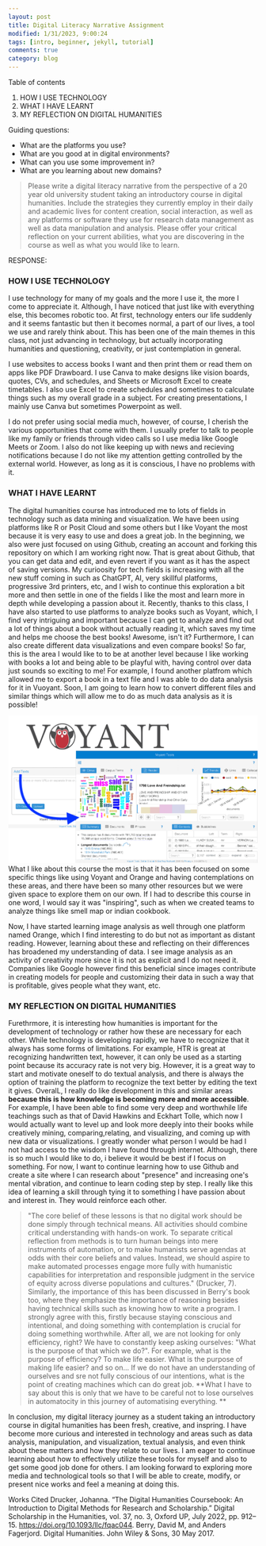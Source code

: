 ```yaml
---
layout: post
title: Digital Literacy Narrative Assignment
modified: 1/31/2023, 9:00:24
tags: [intro, beginner, jekyll, tutorial]
comments: true
category: blog
---
```

Table of contents
1. HOW I USE TECHNOLOGY
2. WHAT I HAVE LEARNT
3. MY REFLECTION ON DIGITAL HUMANITIES

Guiding questions: 
- What are the platforms you use?
- What are you good at in digital environments? 
- What can you use some improvement in? 
- What are you learning about new domains? 

> Please write a digital literacy narrative from the perspective of a 20 year old university student taking an introductory course in digital humanities. Include the strategies they currently employ in their daily and academic lives for content creation, social interaction, as well as any platforms or software they use for research data management as well as data manipulation and analysis. Please offer your critical reflection on your current abilities, what you are discovering in the course as well as what you would like to learn.

RESPONSE:

### HOW I USE TECHNOLOGY
  I use technology for many of my goals and the more I use it, the more I come to appreciate it. Although, I have noticed that just like with everything else, this becomes robotic too. At first, technology enters our life suddenly and it seems fantastic but then it becomes normal, a part of our lives, a tool we use and rarely think about. This has been one of the main themes in this class, not just advancing in technology, but actually incorporating humanities and questioning, creativity, or just contemplation in general. 

  I use websites to access books I want and then print them or read them on apps like PDF Drawboard. I use Canva to make designs like vision boards, quotes, CVs, and schedules, and Sheets or Microsoft Excel to create timetables. I also use Excel to create schedules and sometimes to calculate things such as my overall grade in a subject. For creating presentations, I mainly use Canva but sometimes Powerpoint as well.

  I do not prefer using social media much, however, of course, I cherish the various opportunities that come with them. I usually prefer to talk to people like my family or friends through video calls so I use media like Google Meets or Zoom. I also do not like keeping up with news and recieving notifications because I do not like my attention getting controlled by the external world. However, as long as it is conscious, I have no problems with it.


### WHAT I HAVE LEARNT
 The digital humanities course has introduced me to lots of fields in technology such as data mining and visualization. We have been using platforms like R or Posit Cloud and some others but I like Voyant the most because it is very easy to use and does a great job. In the beginning, we also were just focused on using Github, creating an account and forking this repository on which I am working right now. That is great about Github, that you can get data and edit, and even revert if you want as it has the aspect of saving versions. My curioosity for tech fields is increasing with all the new stuff coming in such as ChatGPT, AI, very skillful platforms, progressive 3rd printers, etc, and I wish to continue this exploration a bit more and then settle in one of the fields I like the most and learn more in depth while developing a passion about it. Recently, thanks to this class, I have also started to use platforms to analyze books such as Voyant, which, I find very intriguing and important because I can get to analyze and find out a lot of things about a book without actually reading it, which saves my time and helps me choose the best books! Awesome, isn't it? Furthermore, I can also create different data visualizations and even compare books! So far, this is the area I would like to to be at another level because I like working with books a lot and being able to be playful with, having control over data just sounds so exciting to me! For example, I found another platfrom which allowed me to export a book in a text file and I was able to do data analysis for it in Vuoyant. Soon, I am going to learn how to convert different files and similar things which will allow me to do as much data analysis as it is possible! 
  
  <img src="/images/voyant tools.png" style="zoom:50%"/>
What I like about this course the most is that it has been focused on some specific things like using Voyant and Orange and having contemplations on these areas, and there have been so many other resources but we were given space to explore them on our own.
If I had to describe this course in one word, I would say it was "inspiring", such as when we created teams to analyze things like smell map or indian cookbook.

Now, I have started learning image analysis as well through one platform named Orange, which I find interesting to do but not as important as distant reading. However, learning about these and reflecting on their differences has broadened my understanding of data. I see image analysis as an activity of creativity more since it is not as explicit and I do not need it. Companies like Google however find this beneficial since images contribute in creating models for people and customizing their data in such a way that is profitable, gives people what they want, etc.


### MY REFLECTION ON DIGITAL HUMANITIES
  Furethrmore, it is interesting how humanities is important for the development of technology or rather how these are necessary for each other. While technology is developing rapidly, we have to recognize that it always has some forms of limitations. For example, HTR is great at recognizing handwritten text, however, it can only be used as a starting point because its accuracy rate is not very big. However, it is a great way to start and motivate oneself to do textual analysis, and there is always the option of training the platform to recognize the text better by editing the text it gives. OveralL, I really do like development in this and similar areas **because this is how knowledge is becoming more and more accessible**. For example, I have been able to find some very deep and worthwhile life teachings such as that of David Hawkins and Eckhart Tolle, which now I would actually want to level up and look more deeply into their books while creatively mining, comparing,relating, and visualizing, and coming up with new data or visualizations. I greatly wonder what person I would be had I not had access to the wisdom I have found through internet. Although, there is so much I would like to do, i believe it would be best if I focus on something. For now, I want to continue learning how to use Github and create a site where I can research about "presence" and increasing one's mental vibration, and continue to learn coding step by step. I really like this idea of learning a skill through tying it to something I have passion about and interest in. They would reinforce each other.
  
> "The core belief of these lessons is that no digital work should be done simply through technical means. All activities should combine critical understanding with hands-on work. To separate critical reflection from methods is to turn human beings into mere instruments of automation, or to make humanists serve agendas at odds with their core beliefs and values. Instead, we should aspire to make automated processes engage more fully with humanistic capabilities for interpretation and responsible judgment in the service of equity across diverse populations and cultures." (Drucker, 7). 
> Similarly, the importance of this has been discussed in Berry's book too, where they emphasize the importance of reasoning besides having technical skills such as knowing how to write a program. I strongly agree with this, firstly because staying conscious and intentional, and doing something with contemplation is crucial for doing something worthwhile. After all, we are not looking for only efficiency, right? We have to constantly keep asking ourselves: "What is the purpose of that which we do?". For example, what is the purpose of efficiency? To make life easier. What is the purpose of making life easier? and so on... If we do not have an understanding of ourselves and sre not fully conscious of our intentions, what is the point of creating machines which can do great job. **What I have to say about this is only that we have to be careful not to lose ourselves in automatocity in this journey of automatising everything. **

  
  In conclusion, my digital literacy journey as a student taking an introductory course in digital humanities has been fresh, creative, and inspring. I have become more curious and interested in technology and areas such as data analysis, manipulation, and visualization, textual analysis, and even think about these matters and how they relate to our lives. I am eager to continue learning about how to effectively utilize these tools for myself and also to get some good job done for others. I am looking forward to exploring more media and technological tools so that I will be able to create, modify, or present nice works and feel a meaning at doing this.
  
  
  Works Cited
  Drucker, Johanna. “The Digital Humanities Coursebook: An Introduction to Digital Methods for Research and Scholarship.” Digital Scholarship in the Humanities, vol. 37, no. 3, Oxford UP, July 2022, pp. 912–15. https://doi.org/10.1093/llc/fqac044.
  Berry, David M, and Anders Fagerjord. Digital Humanities. John Wiley & Sons, 30 May 2017.

  
